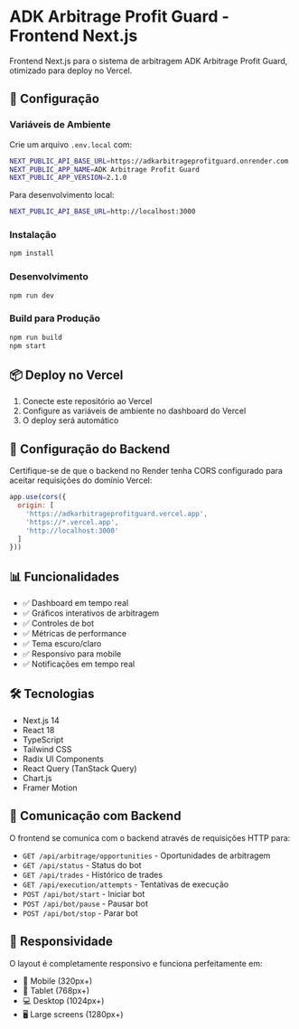 
# ADK Arbitrage Profit Guard - Frontend Next.js

Frontend Next.js para o sistema de arbitragem ADK Arbitrage Profit Guard, otimizado para deploy no Vercel.

## 🚀 Configuração

### Variáveis de Ambiente

Crie um arquivo `.env.local` com:

```bash
NEXT_PUBLIC_API_BASE_URL=https://adkarbitrageprofitguard.onrender.com
NEXT_PUBLIC_APP_NAME=ADK Arbitrage Profit Guard
NEXT_PUBLIC_APP_VERSION=2.1.0
```

Para desenvolvimento local:
```bash
NEXT_PUBLIC_API_BASE_URL=http://localhost:3000
```

### Instalação

```bash
npm install
```

### Desenvolvimento

```bash
npm run dev
```

### Build para Produção

```bash
npm run build
npm start
```

## 📦 Deploy no Vercel

1. Conecte este repositório ao Vercel
2. Configure as variáveis de ambiente no dashboard do Vercel
3. O deploy será automático

## 🔧 Configuração do Backend

Certifique-se de que o backend no Render tenha CORS configurado para aceitar requisições do domínio Vercel:

```javascript
app.use(cors({
  origin: [
    'https://adkarbitrageprofitguard.vercel.app',
    'https://*.vercel.app',
    'http://localhost:3000'
  ]
}))
```

## 📊 Funcionalidades

- ✅ Dashboard em tempo real
- ✅ Gráficos interativos de arbitragem
- ✅ Controles de bot
- ✅ Métricas de performance
- ✅ Tema escuro/claro
- ✅ Responsivo para mobile
- ✅ Notificações em tempo real

## 🛠 Tecnologias

- Next.js 14
- React 18
- TypeScript
- Tailwind CSS
- Radix UI Components
- React Query (TanStack Query)
- Chart.js
- Framer Motion

## 🔄 Comunicação com Backend

O frontend se comunica com o backend através de requisições HTTP para:
- `GET /api/arbitrage/opportunities` - Oportunidades de arbitragem
- `GET /api/status` - Status do bot
- `GET /api/trades` - Histórico de trades
- `GET /api/execution/attempts` - Tentativas de execução
- `POST /api/bot/start` - Iniciar bot
- `POST /api/bot/pause` - Pausar bot
- `POST /api/bot/stop` - Parar bot

## 📱 Responsividade

O layout é completamente responsivo e funciona perfeitamente em:
- 📱 Mobile (320px+)
- 📱 Tablet (768px+)
- 💻 Desktop (1024px+)
- 🖥️ Large screens (1280px+)
